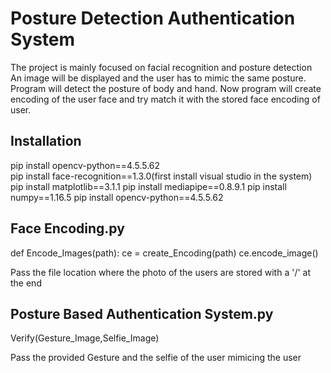 # Posture Detection Authentication System

The project is mainly focused on facial recognition and posture detection 
An image will be displayed and the user has to mimic the same posture.
Program will detect the posture of body and hand.
Now program will create encoding of the user face and try match it with the stored face encoding  of user.


## Installation 

pip install opencv-python==4.5.5.62 <br />
pip install face-recognition==1.3.0(first install visual studio in the system)
pip install matplotlib==3.1.1
pip install mediapipe==0.8.9.1
pip install numpy==1.16.5
pip install opencv-python==4.5.5.62


## Face Encoding.py


def Encode_Images(path):
    ce = create_Encoding(path)
    ce.encode_image()


Pass the file location where the photo of the users are stored with a '/' at the end

## Posture Based Authentication System.py

Verify(Gesture_Image,Selfie_Image)

Pass the provided Gesture and the selfie of the user mimicing the user

